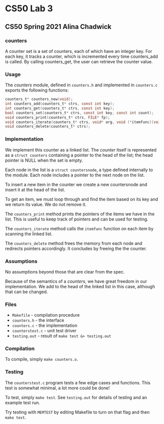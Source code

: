 # CS50 Lab 3
## CS50 Spring 2021 Alina Chadwick

### counters
A counter set is a set of counters, each of which have an integer key. For each key, it tracks a counter, which is incremented every time counters_add is called. 
By calling counters_get, the user can retrieve the counter value.

### Usage
The *counters* module, defined in `counters.h` and implemented in `counters.c` exports the following functions:

```c
counters_t* counters_new(void);
int counters_add(counters_t* ctrs, const int key);
int counters_get(counters_t* ctrs, const int key);
bool counters_set(counters_t* ctrs, const int key, const int count);
void counters_print(counters_t* ctrs, FILE* fp);
void counters_iterate(counters_t* ctrs, void* arg, void (*itemfunc)(void* arg, const int key, const int count);
void counters_delete(counters_t* ctrs);
```

### Implementation
We implement this counter as a linked list.
The *counter* itself is represented as a `struct counters` containing a pointer to the head of the list; the head pointer is NULL when the set is empty.

Each node in the list is a `struct countersnode`, a type defined internally to the module.
Each node includes a pointer to the next node on the list.

To insert a new item in the counter we create a new countersnode and insert it at the head of the list.

To get an item, we must loop through and find the item based on its key and we return its value. We do not remove it. 

The `counters_print` method prints the pointers of the items we have in the list. This is useful to keep track of pointers and can be used for testing. 

The `counters_iterate` method calls the `itemfunc` function on each item by scanning the linked list.

The `counters_delete` method frees the memory from each node and redirects pointers accordingly.
It concludes by freeing the the counter.

### Assumptions
No assumptions beyond those that are clear from the spec.



Because of the semantics of a *counters*, we have great freedom in our implementation.
We add to the head of the linked list in this case, although that can be changed.

### Files

* `Makefile` - compilation procedure
* `counters.h` - the interface
* `counters.c` - the implementation
* `counterstest.c` - unit test driver
* `testing.out` - result of `make test &> testing.out`

### Compilation 
To compile, simply `make counters.o`.

### Testing
The `counterstest.c` program tests a few edge cases and functions.
This test is somewhat minimal, a lot more could be done!

To test, simply `make test`.
See `testing.out` for details of testing and an example test run.

Try testing with `MEMTEST` by editing Makefile to turn on that flag and then `make test`.
